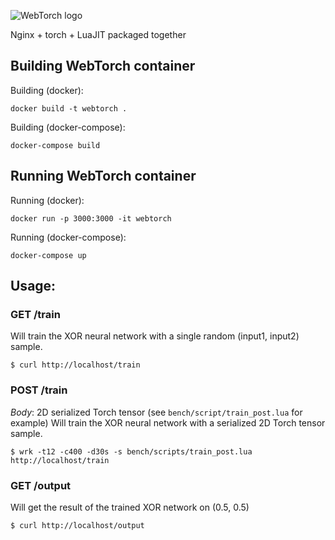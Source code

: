 ![WebTorch logo](/public/logo.png?raw=true "WebTorch Deep Learning server")

Nginx + torch + LuaJIT packaged together

## Building WebTorch container

Building (docker):
```
docker build -t webtorch .
```

Building (docker-compose):
```
docker-compose build
```

## Running WebTorch container

Running (docker):
```
docker run -p 3000:3000 -it webtorch
```

Running (docker-compose):
```
docker-compose up
```

## Usage:

### GET /train
Will train the XOR neural network with a single random (input1, input2) sample.
```
$ curl http://localhost/train
```

### POST /train
*Body*: 2D serialized Torch tensor (see `bench/script/train_post.lua` for example)
Will train the XOR neural network with a serialized 2D Torch tensor sample.
```
$ wrk -t12 -c400 -d30s -s bench/scripts/train_post.lua http://localhost/train
```

### GET /output
Will get the result of the trained XOR network on (0.5, 0.5)
```
$ curl http://localhost/output
```


